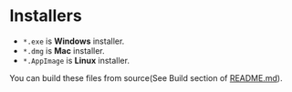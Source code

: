 # Installers

- `*.exe` is **Windows** installer.
- `*.dmg` is **Mac** installer.
- `*.AppImage` is **Linux** installer.

You can build these files from source(See Build section of [README.md](https://github.com/tategakibunko/TypeNovelReader/blob/master/README.md)).


